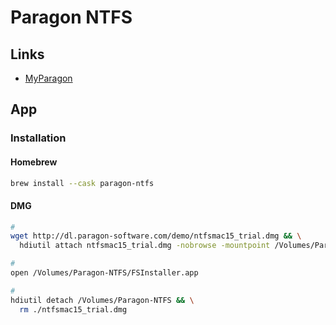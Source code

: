 # Paragon NTFS

## Links

- [MyParagon](https://my.paragon-software.com)

## App

### Installation

#### Homebrew

```sh
brew install --cask paragon-ntfs
```

#### DMG

```sh
#
wget http://dl.paragon-software.com/demo/ntfsmac15_trial.dmg && \
  hdiutil attach ntfsmac15_trial.dmg -nobrowse -mountpoint /Volumes/Paragon-NTFS

#
open /Volumes/Paragon-NTFS/FSInstaller.app

#
hdiutil detach /Volumes/Paragon-NTFS && \
  rm ./ntfsmac15_trial.dmg
```
